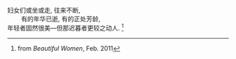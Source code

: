 妇女们或坐或走, 往来不断,
<br>
&nbsp;&nbsp;&nbsp;&nbsp;&nbsp;&nbsp;&nbsp;&nbsp;有的年华已逝, 有的正处芳龄,
<br>
年轻者固然很美—但那迟暮者更较之动人. [^1]

[^1]: from _Beautiful Women_, Feb. 2011
